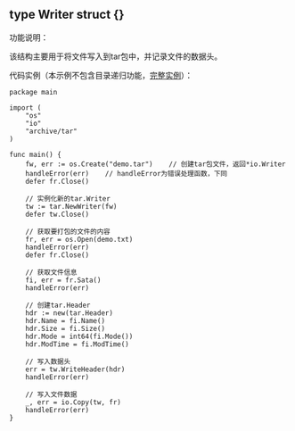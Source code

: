 ## type Writer struct {}

功能说明：

该结构主要用于将文件写入到tar包中，并记录文件的数据头。

代码实例（本示例不包含目录递归功能，[完整实例](https://github.com/Unknwon/go-compresser/blob/master/go-tar.gz.go)）：

	package main
	
	import (
		"os"
		"io"
		"archive/tar"
	)
	
	func main() {
		fw, err := os.Create("demo.tar")	// 创建tar包文件，返回*io.Writer
		handleError(err)	// handleError为错误处理函数，下同
		defer fr.Close()
		
		// 实例化新的tar.Writer
		tw := tar.NewWriter(fw)
		defer tw.Close()
		
		// 获取要打包的文件的内容
		fr, err = os.Open(demo.txt)
		handleError(err)
		defer fr.Close()
		
		// 获取文件信息
		fi, err = fr.Sata()
		handleError(err)
		
		// 创建tar.Header
		hdr := new(tar.Header)
		hdr.Name = fi.Name()
		hdr.Size = fi.Size()
		hdr.Mode = int64(fi.Mode())
		hdr.ModTime = fi.ModTime()
		
		// 写入数据头
		err = tw.WriteHeader(hdr)
		handleError(err)
		
		// 写入文件数据
		_, err = io.Copy(tw, fr)
		handleError(err)
	}